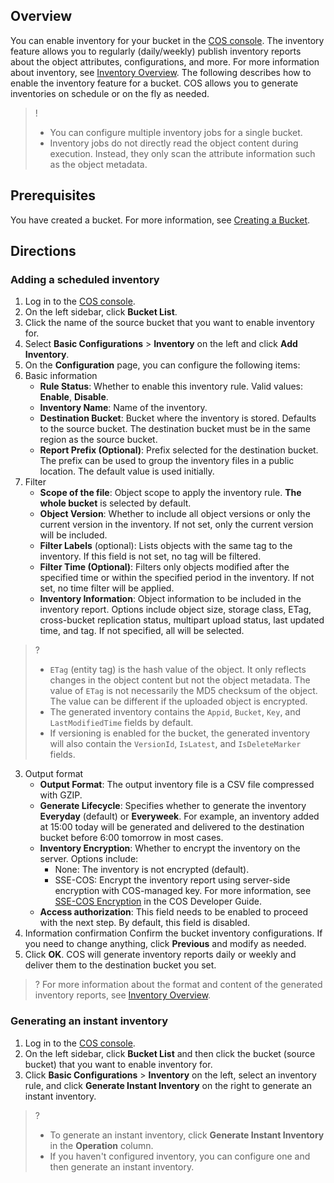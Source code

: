 ## Overview

You can enable inventory for your bucket in the [COS console](https://console.cloud.tencent.com/cos5). The inventory feature allows you to regularly (daily/weekly) publish inventory reports about the object attributes, configurations, and more. For more information about inventory, see [Inventory Overview](https://intl.cloud.tencent.com/document/product/436/30622). The following describes how to enable the inventory feature for a bucket. COS allows you to generate inventories on schedule or on the fly as needed.

>!
> - You can configure multiple inventory jobs for a single bucket.
> - Inventory jobs do not directly read the object content during execution. Instead, they only scan the attribute information such as the object metadata.
> 

## Prerequisites

You have created a bucket. For more information, see [Creating a Bucket](https://intl.cloud.tencent.com/document/product/436/13309).

## Directions

### Adding a scheduled inventory

1. Log in to the [COS console](https://console.cloud.tencent.com/cos5).
2. On the left sidebar, click **Bucket List**.
3. Click the name of the source bucket that you want to enable inventory for.
4. Select **Basic Configurations** > **Inventory** on the left and click **Add Inventory**.
5. On the **Configuration** page, you can configure the following items:
 1. Basic information
    - **Rule Status**: Whether to enable this inventory rule. Valid values: **Enable**, **Disable**.
    - **Inventory Name**: Name of the inventory.
    - **Destination Bucket**: Bucket where the inventory is stored. Defaults to the source bucket. The destination bucket must be in the same region as the source bucket.
    - **Report Prefix (Optional)**: Prefix selected for the destination bucket. The prefix can be used to group the inventory files in a public location. The default value is used initially.
 2. Filter
    - **Scope of the file**: Object scope to apply the inventory rule. **The whole bucket** is selected by default.
	- **Object Version**: Whether to include all object versions or only the current version in the inventory. If not set, only the current version will be included.
	- **Filter Labels** (optional): Lists objects with the same tag to the inventory. If this field is not set, no tag will be filtered.
	- **Filter Time (Optional)**: Filters only objects modified after the specified time or within the specified period in the inventory. If not set, no time filter will be applied.
	- **Inventory Information**: Object information to be included in the inventory report. Options include object size, storage class, ETag, cross-bucket replication status, multipart upload status, last updated time, and tag. If not specified, all will be selected.
>?
>- `ETag` (entity tag) is the hash value of the object. It only reflects changes in the object content but not the object metadata. The value of `ETag` is not necessarily the MD5 checksum of the object. The value can be different if the uploaded object is encrypted.
>- The generated inventory contains the `Appid`, `Bucket`, `Key`, and `LastModifiedTime` fields by default.
>- If versioning is enabled for the bucket, the generated inventory will also contain the `VersionId`, `IsLatest`, and `IsDeleteMarker` fields.
>
 3. Output format
	- **Output Format**: The output inventory file is a CSV file compressed with GZIP.
	- **Generate Lifecycle**: Specifies whether to generate the inventory **Everyday** (default) or **Everyweek**. For example, an inventory added at 15:00 today will be generated and delivered to the destination bucket before 6:00 tomorrow in most cases.
	- **Inventory Encryption**: Whether to encrypt the inventory on the server. Options include:
		 - None: The inventory is not encrypted (default).
		 - SSE-COS: Encrypt the inventory report using server-side encryption with COS-managed key. For more information, see [SSE-COS Encryption](https://intl.cloud.tencent.com/document/product/436/18145) in the COS Developer Guide.
	- **Access authorization**: This field needs to be enabled to proceed with the next step. By default, this field is disabled.
 4. Information confirmation
Confirm the bucket inventory configurations. If you need to change anything, click **Previous** and modify as needed.
6. Click **OK**. COS will generate inventory reports daily or weekly and deliver them to the destination bucket you set.
>? For more information about the format and content of the generated inventory reports, see [Inventory Overview](https://intl.cloud.tencent.com/document/product/436/30622).
>

### Generating an instant inventory

1. Log in to the [COS console](https://console.cloud.tencent.com/cos5).
2. On the left sidebar, click **Bucket List** and then click the bucket (source bucket) that you want to enable inventory for.
3. Click **Basic Configurations** > **Inventory** on the left, select an inventory rule, and click **Generate Instant Inventory** on the right to generate an instant inventory.
>? 
>- To generate an instant inventory, click **Generate Instant Inventory** in the **Operation** column.
>- If you haven't configured inventory, you can configure one and then generate an instant inventory.
>


